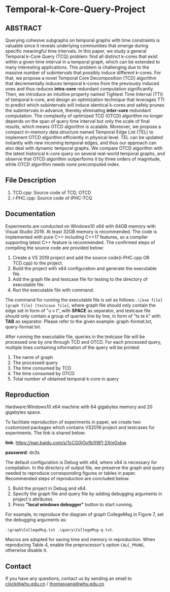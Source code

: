 # Temporal-k-Core-Query-Project

## ABSTRACT

Querying cohesive subgraphs on temporal graphs with time constraints is valuable since it reveals underlying communities that emerge during specific meaningful time intervals. In this paper, we study a general Temporal k-Core Query (TCQ) problem: find all distinct k-cores that exist within a given time interval in a temporal graph, which can be extended to many interesting applications. This problem is challenging due to the massive number of subintervals that possibly induce different k-cores. For that, we propose a novel Temporal Core Decomposition (TCD) algorithm that decrementally induces temporal k-cores from the previously induced ones and thus reduces **intra-core** redundant computation significantly. Then, we introduce an intuitive property named Tightest Time Interval (TTI) of temporal k-core, and design an optimization technique that leverages TTI to predict which subintervals will induce identical k-cores and safely prunes the subintervals in advance, thereby eliminating **inter-core** redundant computation. The complexity of optimized TCD (OTCD) algorithm no longer depends on the span of query time interval but only the scale of final results, which means OTCD algorithm is scalable. Moreover, we propose a compact in-memory data structure named Temporal Edge List (TEL) to implement OTCD algorithm efficiently in physical level. TEL can be updated instantly with new incoming temporal edges, and thus our approach can also deal with dynamic temporal graphs. We compare OTCD algorithm with the latest historical k-core query on several real-world temporal graphs, and observe that OTCD algorithm outperforms it by three orders of magnitude, while OTCD algorithm needs none precomputed index.

## File Description
1. TCD.cpp: Source code of TCD, OTCD
2. i-PHC.cpp: Source code of iPHC-TCQ

## Documentation
Experiments are conducted on Windows10 x64 with 64GB memory with Visual Studio 2019. At least 32GB memory is recommended. The code is implemented with pure C++ including C++17 features, so a compiler supporting latest C++ feature is recommended. The confirmed steps of compiling the source code are provided below:

1. Create a VS 2019 project and add the source code(i-PHC.cpp OR TCD.cpp) to the project.
2. Build the project with x64 configuration and generate the executable file.
3. Add the graph file and testcase file for testing to the directory of executable file.
4. Run the executable file with command.

The command for running the executable file is set as follows:```.\[exe file] [graph file] [testcase file]```, where graph file should only contain the edge set in form of "u v t", with **SPACE** as separator, and testcase file should only contain a group of queries line by line, in form of "ts te k" with **TAB** as separator. Please refer to the given example: graph-format.txt, query-format.txt.

After running the executable file, queries in the testcase file will be processed one by one through TCD and OTCD. For each processed query, multiple lines containing information of the query will be printed:
1. The name of graph
2. The processed query
3. The time consumed by TCD
4. The time consumed by OTCD
5. Total number of obtained temporal k-core in query

## Reproduction
Hardware:Windows10 x64 machine with 64 gigabytes memory and 20 gigabytes space.

To facilitate reproduction of experiments in paper, we create two customized packages which contains VS2019 project and testcases for experiments. The link is shared below:

**link**: https://pan.baidu.com/s/1cCG0jOofbi1jW1-2XmGxbw

**password**: dn3s

The default configuration is Debug with x64, where x64 is necessary for compilation. In the directory of output file, we preserve the graph and query needed to reproduce corresponding figures or tables in paper. Recommended steps of reproduction are concluded below:

1. Build the project in Debug and x64.
2. Specify the graph file and query file by adding debugging arguments in project's attributes.
3. Press **"local windows debugger"** button to start running.

For example, to reproduce the diagram of graph CollegeMsg in Figure 7, set the debugging arguments as: 

``.\graph\CollegeMsg.txt .\query\CollegeMsg-q.txt``.

Macros are adopted for saving time and memory in reproduction. When reproducing Table 4, enable the preprocessor's option ``CALC_PRUNE``, otherwise disable it.



## Contact
If you have any questions, contact us by sending an email to clock@whu.edu.cn / thomasyang@whu.edu.cn
